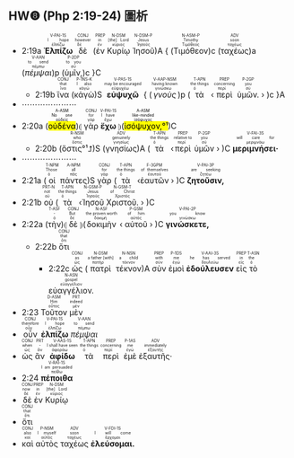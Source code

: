 ## HW❽ (Php 2:19-24) 圖析


- <rt>2:19a</rt> <RUBY><ruby><ruby><strong>Ἐλπίζω</strong><rt>ἐλπίζω</rt></ruby><rt>I hope</rt></ruby><rt>V-PAI-1S</rt></RUBY> <RUBY><ruby><ruby>δὲ<rt>δέ</rt></ruby><rt>however</rt></ruby><rt>CONJ</rt></RUBY> (<RUBY><ruby><ruby>ἐν<rt>ἐν</rt></ruby><rt>in</rt></ruby><rt>PREP</rt></RUBY> <RUBY><ruby><ruby>Κυρίῳ<rt>κύριος</rt></ruby><rt>[the] Lord</rt></ruby><rt>N-DSM</rt></RUBY> <RUBY><ruby><ruby>Ἰησοῦ<rt>Ἰησοῦς</rt></ruby><rt>Jesus</rt></ruby><rt>N-DSM-P</rt></RUBY>)A { (<RUBY><ruby><ruby>Τιμόθεον<rt>Τιμόθεος</rt></ruby><rt>Timothy</rt></ruby><rt>N-ASM-P</rt></RUBY>)c (<RUBY><ruby><ruby>ταχέως<rt>ταχέως</rt></ruby><rt>soon</rt></ruby><rt>ADV</rt></RUBY>)a (<RUBY><ruby><ruby><em>πέμψαι</em><rt>πέμπω</rt></ruby><rt>to send</rt></ruby><rt>V-AAN</rt></RUBY>)p (<RUBY><ruby><ruby>ὑμῖν,<rt>σύ</rt></ruby><rt>to you</rt></ruby><rt>P-2DP</rt></RUBY>)c }C
	- <rt>2:19b</rt> <RUBY><ruby><ruby>ἵνα<rt>ἵνα</rt></ruby><rt>that</rt></ruby><rt>CONJ</rt></RUBY> (<RUBY><ruby><ruby>κἀγὼ<rt>κἀγώ</rt></ruby><rt>I also</rt></ruby><rt>P-1NS-K</rt></RUBY>)S <RUBY><ruby><ruby><strong>εὐψυχῶ</strong><rt>εὐψυχέω</rt></ruby><rt>may be encouraged</rt></ruby><rt>V-PAS-1S</rt></RUBY> { (<RUBY><ruby><ruby><em>γνοὺς</em><rt>γινώσκω</rt></ruby><rt>having known</rt></ruby><rt>V-AAP-NSM</rt></RUBY>)p (<RUBY><ruby><ruby>τὰ<rt>ὁ</rt></ruby><rt>the things</rt></ruby><rt>T-APN</rt></RUBY> ‹<RUBY><ruby><ruby>περὶ<rt>περί</rt></ruby><rt>concerning</rt></ruby><rt>PREP</rt></RUBY> <RUBY><ruby><ruby>ὑμῶν.<rt>σύ</rt></ruby><rt>you</rt></ruby><rt>P-2GP</rt></RUBY> › )c }A 
- ⋯⋯⋯⋯⋯⋯⋯
- <rt>2:20a</rt> (<mark><RUBY><ruby><ruby>οὐδένα<rt>οὐδείς</rt></ruby><rt>No one</rt></ruby><rt>A-ASM</rt></RUBY></mark>)⦇ <RUBY><ruby><ruby>γὰρ<rt>γάρ</rt></ruby><rt>for</rt></ruby><rt>CONJ</rt></RUBY> <RUBY><ruby><ruby><strong>ἔχω</strong><rt>ἔχω</rt></ruby><rt>I have</rt></ruby><rt>V-PAI-1S</rt></RUBY> ⦈(<mark><RUBY><ruby><ruby>ἰσόψυχον,<rt>ἰσόψυχος</rt></ruby><rt>like-minded</rt></ruby><rt>A-ASM</rt></RUBY>°¹</mark>)C 
	- <rt>2:20b</rt> (<RUBY><ruby><ruby>ὅστις°¹⮥<rt>ὅστις</rt></ruby><rt>who</rt></ruby><rt>R-NSM</rt></RUBY>)S (<RUBY><ruby><ruby>γνησίως<rt>γνησίως</rt></ruby><rt>genuinely</rt></ruby><rt>ADV</rt></RUBY>)A (<RUBY><ruby><ruby>τὰ<rt>ὁ</rt></ruby><rt>the things</rt></ruby><rt>T-APN</rt></RUBY> ‹<RUBY><ruby><ruby>περὶ<rt>περί</rt></ruby><rt>relative to</rt></ruby><rt>PREP</rt></RUBY> <RUBY><ruby><ruby>ὑμῶν<rt>σύ</rt></ruby><rt>you</rt></ruby><rt>P-2GP</rt></RUBY> › )C <RUBY><ruby><ruby><strong>μεριμνήσει·</strong><rt>μεριμνάω</rt></ruby><rt>will care for</rt></ruby><rt>V-FAI-3S</rt></RUBY> 
- ⋯⋯⋯⋯⋯⋯⋯
- <rt>2:21a</rt> (<RUBY><ruby><ruby>οἱ<rt>ὁ</rt></ruby><rt>Those</rt></ruby><rt>T-NPM</rt></RUBY> <RUBY><ruby><ruby>πάντες<rt>πᾶς</rt></ruby><rt>all</rt></ruby><rt>A-NPM</rt></RUBY>)S <RUBY><ruby><ruby>γὰρ<rt>γάρ</rt></ruby><rt>for</rt></ruby><rt>CONJ</rt></RUBY> (<RUBY><ruby><ruby>τὰ<rt>ὁ</rt></ruby><rt>the things</rt></ruby><rt>T-APN</rt></RUBY> ‹<RUBY><ruby><ruby>ἑαυτῶν<rt>ἑαυτοῦ</rt></ruby><rt>of themselves</rt></ruby><rt>F-3GPM</rt></RUBY> › )C <RUBY><ruby><ruby><strong>ζητοῦσιν,</strong><rt>ζητέω</rt></ruby><rt>are seeking</rt></ruby><rt>V-PAI-3P</rt></RUBY> 
- <rt>2:21b</rt> <RUBY><ruby><ruby>οὐ<rt>οὐ</rt></ruby><rt>not</rt></ruby><rt>PRT-N</rt></RUBY> (<RUBY><ruby><ruby>τὰ<rt>ὁ</rt></ruby><rt>the things</rt></ruby><rt>T-APN</rt></RUBY> ‹<RUBY><ruby><ruby>Ἰησοῦ<rt>Ἰησοῦς</rt></ruby><rt>Jesus</rt></ruby><rt>N-GSM-P</rt></RUBY> <RUBY><ruby><ruby>Χριστοῦ.<rt>Χριστός</rt></ruby><rt>of Christ</rt></ruby><rt>N-GSM-T</rt></RUBY> › )C
- <rt>2:22a</rt> (<RUBY><ruby><ruby>τὴν<rt>ὁ</rt></ruby><rt>-</rt></ruby><rt>T-ASF</rt></RUBY>)⦇ <RUBY><ruby><ruby>δὲ<rt>δέ</rt></ruby><rt>But</rt></ruby><rt>CONJ</rt></RUBY> ⦈(<RUBY><ruby><ruby>δοκιμὴν<rt>δοκιμή</rt></ruby><rt>the proven worth</rt></ruby><rt>N-ASF</rt></RUBY> ‹ <RUBY><ruby><ruby>αὐτοῦ<rt>αὐτός</rt></ruby><rt>of him</rt></ruby><rt>P-GSM</rt></RUBY> › )C <RUBY><ruby><ruby><strong>γινώσκετε,</strong><rt>γινώσκω</rt></ruby><rt>you know</rt></ruby><rt>V-PAI-2P</rt></RUBY>
	- <rt>2:22b</rt> <RUBY><ruby><ruby>ὅτι<rt>ὅτι</rt></ruby><rt>that</rt></ruby><rt>CONJ</rt></RUBY> 
		- <rt>2:22c</rt> <RUBY><ruby><ruby>ὡς<rt>ὡς</rt></ruby><rt>as</rt></ruby><rt>CONJ</rt></RUBY> (<RUBY><ruby><ruby>πατρὶ<rt>πατήρ</rt></ruby><rt>a father [with]</rt></ruby><rt>N-DSM</rt></RUBY> <RUBY><ruby><ruby>τέκνον<rt>τέκνον</rt></ruby><rt>a child</rt></ruby><rt>N-NSN</rt></RUBY>)A <RUBY><ruby><ruby>σὺν<rt>σύν</rt></ruby><rt>with</rt></ruby><rt>PREP</rt></RUBY> <RUBY><ruby><ruby>ἐμοὶ<rt>ἐγώ</rt></ruby><rt>me</rt></ruby><rt>P-1DS</rt></RUBY> <RUBY><ruby><ruby><strong>ἐδούλευσεν</strong><rt>δουλεύω</rt></ruby><rt>he has served</rt></ruby><rt>V-AAI-3S</rt></RUBY> <RUBY><ruby><ruby>εἰς<rt>εἰς</rt></ruby><rt>in</rt></ruby><rt>PREP</rt></RUBY> <RUBY><ruby><ruby>τὸ<rt>ὁ</rt></ruby><rt>the</rt></ruby><rt>T-ASN</rt></RUBY> <RUBY><ruby><ruby>εὐαγγέλιον.<rt>εὐαγγέλιον</rt></ruby><rt>gospel</rt></ruby><rt>N-ASN</rt></RUBY> 
- <rt>2:23</rt> <RUBY><ruby><ruby>Τοῦτον<rt>οὗτος</rt></ruby><rt>Him</rt></ruby><rt>D-ASM</rt></RUBY> <RUBY><ruby><ruby>μὲν<rt>μέν</rt></ruby><rt>indeed</rt></ruby><rt>PRT</rt></RUBY>
- <RUBY><ruby><ruby>οὖν<rt>οὖν</rt></ruby><rt>therefore</rt></ruby><rt>CONJ</rt></RUBY> <RUBY><ruby><ruby><strong>ἐλπίζω</strong><rt>ἐλπίζω</rt></ruby><rt>I hope</rt></ruby><rt>V-PAI-1S</rt></RUBY> <RUBY><ruby><ruby><em>πέμψαι</em><rt>πέμπω</rt></ruby><rt>to send</rt></ruby><rt>V-AAN</rt></RUBY>
- <RUBY><ruby><ruby>ὡς<rt>ὡς</rt></ruby><rt>when</rt></ruby><rt>CONJ</rt></RUBY> <RUBY><ruby><ruby>ἂν<rt>ἄν</rt></ruby><rt>-</rt></ruby><rt>PRT</rt></RUBY> <RUBY><ruby><ruby><strong>ἀφίδω</strong><rt>ἀφοράω</rt></ruby><rt>I shall have seen</rt></ruby><rt>V-AAS-1S</rt></RUBY> <RUBY><ruby><ruby>τὰ<rt>ὁ</rt></ruby><rt>the things</rt></ruby><rt>T-APN</rt></RUBY> <RUBY><ruby><ruby>περὶ<rt>περί</rt></ruby><rt>concerning</rt></ruby><rt>PREP</rt></RUBY> <RUBY><ruby><ruby>ἐμὲ<rt>ἐγώ</rt></ruby><rt>me</rt></ruby><rt>P-1AS</rt></RUBY> <RUBY><ruby><ruby>ἐξαυτῆς·<rt>ἐξαυτῆς</rt></ruby><rt>immediately</rt></ruby><rt>ADV</rt></RUBY> 
- <rt>2:24</rt> <RUBY><ruby><ruby><strong>πέποιθα</strong><rt>πείθω</rt></ruby><rt>I am persuaded</rt></ruby><rt>V-RAI-1S</rt></RUBY>
- <RUBY><ruby><ruby>δὲ<rt>δέ</rt></ruby><rt>now</rt></ruby><rt>CONJ</rt></RUBY> <RUBY><ruby><ruby>ἐν<rt>ἐν</rt></ruby><rt>in</rt></ruby><rt>PREP</rt></RUBY> <RUBY><ruby><ruby>Κυρίῳ<rt>κύριος</rt></ruby><rt>[the] Lord</rt></ruby><rt>N-DSM</rt></RUBY>
- <RUBY><ruby><ruby>ὅτι<rt>ὅτι</rt></ruby><rt>that</rt></ruby><rt>CONJ</rt></RUBY>
- <RUBY><ruby><ruby>καὶ<rt>καί</rt></ruby><rt>also</rt></ruby><rt>CONJ</rt></RUBY> <RUBY><ruby><ruby>αὐτὸς<rt>αὐτός</rt></ruby><rt>I myself</rt></ruby><rt>P-NSM</rt></RUBY> <RUBY><ruby><ruby>ταχέως<rt>ταχέως</rt></ruby><rt>soon</rt></ruby><rt>ADV</rt></RUBY> <RUBY><ruby><ruby><strong>ἐλεύσομαι.</strong><rt>ἔρχομαι</rt></ruby><rt>I will come</rt></ruby><rt>V-FDI-1S</rt></RUBY>